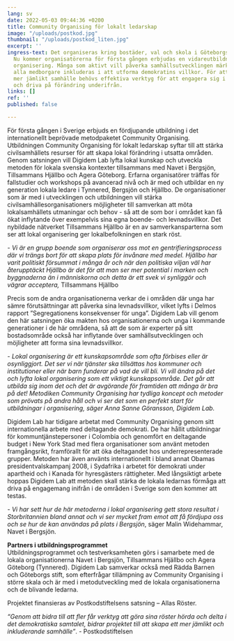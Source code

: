 ```yaml
---
lang: sv
date: 2022-05-03 09:44:36 +0200
title: Community Organising för lokalt ledarskap
image: "/uploads/postkod.jpg"
thumbnail: "/uploads/postkod_liten.jpg"
excerpt: ''
ingress-text: Det organiseras kring bostäder, val och skola i Göteborgs förorter.
  Nu kommer organisatörerna för första gången erbjudas en vidareutbildning i lokal
  organisering. Många som aktivt vill påverka samhällsutvecklingen märker att inte
  alla medborgare inkluderas i att utforma demokratins villkor. För att skapa ett
  mer jämlikt samhälle behövs effektiva verktyg för att engagera sig i lokalsamhället
  och driva på förändring underifrån.
links: []
ref: ''
published: false

---
```

För första gången i Sverige erbjuds en fördjupande utbildning i det internationellt beprövade metodpaketet Community Organising. Utbildningen Community Organising för lokalt ledarskap syftar till att stärka civilsamhällets resurser för att skapa lokal förändring i utsatta områden. Genom satsningen vill Digidem Lab lyfta lokal kunskap och utveckla metoden för lokala svenska kontexter tillsammans med Navet i Bergsjön, Tillsammans Hjällbo och Agera Göteborg. Erfarna organisatörer träffas för fallstudier och workshops på avancerad nivå och är med och utbildar en ny generation lokala ledare i Tynnered, Bergsjön och Hjällbo. De organisationer som är med i utvecklingen och utbildningen vill stärka civilsamhällesorganisationers möjligheter till samverkan att möta lokalsamhällets utmaningar och behov - så att de som bor i området kan få ökat inflytande över exempelvis sina egna boende- och levnadsvillkor. Det nybildade nätverket Tillsammans Hjällbo är en av samverkansparterna som ser att lokal organisering ger lokalbefolkningen en stark röst. 

_- Vi är en grupp boende som organiserar oss mot en gentrifieringsprocess där vi trängs bort för att skapa plats för invånare med medel. Hjällbo har varit politiskt försummat i många år och när den politiska viljan väl har återupptäckt Hjällbo är det för att man ser mer potential i marken och byggnaderna än i människorna och detta är ett svek vi synliggör och vägrar acceptera,_ Tillsammans Hjällbo

  
Precis som de andra organisationerna verkar de i områden där unga har sämre förutsättningar att påverka sina levnadsvillkor, vilket lyfts i Delmos rapport ”Segregationens konsekvenser för unga”. Digidem Lab vill genom den här satsningen öka makten hos organisationerna och unga i kommande generationer i de här områdena, så att de som är experter på sitt bostadsområde också har inflytande över samhällsutvecklingen och möjligheter att forma sina levnadsvillkor.

  
\- _Lokal organisering är ett kunskapsområde som ofta förbises eller är osynliggjort. Det ser vi när tjänster ska tillsättas hos kommuner och institutioner eller när barn funderar på vad de vill bli. Vi vill ändra på det och lyfta lokal organisering som ett viktigt kunskapsområde. Det går att utbilda sig inom det och det är avgörande för framtiden att många är bra på det! Metodiken Community Organising har tydliga koncept och metoder som prövats på andra håll och vi ser det som en perfekt start för utbildningar i organisering, säger Anna Sanne Göransson, Digidem Lab._

Digidem Lab har tidigare arbetat med Community Organising genom sitt internationella arbete med deltagande demokrati. De har hållit utbildningar för kommuntjänstepersoner i Colombia och genomfört en deltagande budget i New York Stad med flera organisationer som använt metoden framgångsrikt, framförallt för att öka deltagandet hos underrepresenterade grupper. Metoden har även använts internationellt i bland annat Obamas presidentvalskampanj 2008, i Sydafrika i arbetet för demokrati under apartheid och i Kanada för hyresgästers rättigheter. Med långsiktigt arbete hoppas Digidem Lab att metoden skall stärka de lokala ledarnas förmåga att driva på engagemang inifrån i de områden i Sverige som den kommer att testas.

_- Vi har sett hur de här metoderna i lokal organisering gett stora resultat i Storbritannien bland annat och vi ser mycket fram emot att få fördjupa oss och se hur de kan användas på plats i Bergsjön_, säger Malin Widehammar, Navet i Bergsjön.

  
**Partners i utbildningsprogrammet**  
Utbildningsprogrammet och testverksamheten görs i samarbete med de lokala organisationerna Navet i Bergsjön, Tillsammans Hjällbo och Agera Göteborg (Tynnered). Digidem Lab samverkar också med Rädda Barnen och Göteborgs stift, som efterfrågar tillämpning av Community Organising i större skala och är med i metodutveckling med de lokala organisationerna och de blivande ledarna.   
  
Projektet finansieras av Postkodstiftelsens satsning – Allas Röster.   
  
_“Genom att bidra till att fler får verktyg att göra sina röster hörda och delta i det demokratiska samtalet, bidrar projektet till att skapa ett mer jämlikt och inkluderande samhälle”_. - Postkodstiftelsen